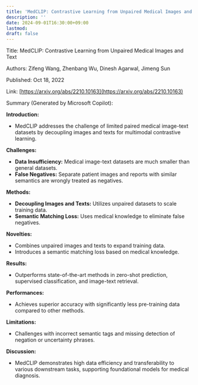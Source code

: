 ```yaml
---
title: 'MedCLIP: Contrastive Learning from Unpaired Medical Images and Text'
description: ''
date: 2024-09-01T16:30:00+09:00
lastmod: 
draft: false
---
```


Title: MedCLIP: Contrastive Learning from Unpaired Medical Images and Text

Authors: Zifeng Wang, Zhenbang Wu, Dinesh Agarwal, Jimeng Sun

Published: Oct 18, 2022

Link: [https://arxiv.org/abs/2210.10163](https://arxiv.org/abs/2210.10163)

Summary (Generated by Microsoft Copilot):

**Introduction:**
- MedCLIP addresses the challenge of limited paired medical image-text datasets by decoupling images and texts for multimodal contrastive learning.

**Challenges:**
- **Data Insufficiency:** Medical image-text datasets are much smaller than general datasets.
- **False Negatives:** Separate patient images and reports with similar semantics are wrongly treated as negatives.

**Methods:**
- **Decoupling Images and Texts:** Utilizes unpaired datasets to scale training data.
- **Semantic Matching Loss:** Uses medical knowledge to eliminate false negatives.

**Novelties:**
- Combines unpaired images and texts to expand training data.
- Introduces a semantic matching loss based on medical knowledge.

**Results:**
- Outperforms state-of-the-art methods in zero-shot prediction, supervised classification, and image-text retrieval.

**Performances:**
- Achieves superior accuracy with significantly less pre-training data compared to other methods.

**Limitations:**
- Challenges with incorrect semantic tags and missing detection of negation or uncertainty phrases.

**Discussion:**
- MedCLIP demonstrates high data efficiency and transferability to various downstream tasks, supporting foundational models for medical diagnosis.
